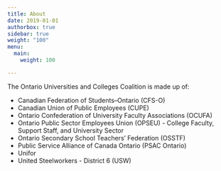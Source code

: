 ```yaml
---
title: About
date: 2019-01-01
authorbox: true
sidebar: true
weight: "100"
menu:
  main:
    weight: 100

---
```

The Ontario Universities and Colleges Coalition is made up of:

* Canadian Federation of Students–Ontario (CFS-O)
* Canadian Union of Public Employees (CUPE)
* Ontario Confederation of University Faculty Associations (OCUFA)
* Ontario Public Sector Employees Union (OPSEU) - College Faculty, Support Staff, and University Sector
* Ontario Secondary School Teachers’ Federation (OSSTF)
* Public Service Alliance of Canada Ontario (PSAC Ontario)
* Unifor
* United Steelworkers - District 6 (USW)